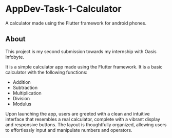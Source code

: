 # AppDev-Task-1-Calculator

A calculator made using the Flutter framework for android phones.

## About

This project is my second submission towards my internship with Oasis Infobyte.

It is a simple calculator app made using the Flutter framework. It is a basic calculator with the following functions:
* Addition
* Subtraction
* Multiplication
* Division
* Modulus

Upon launching the app, users are greeted with a clean and intuitive interface that resembles a real calculator, complete with a vibrant display and responsive buttons. The layout is thoughtfully organized, allowing users to effortlessly input and manipulate numbers and operators.